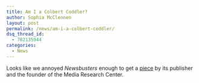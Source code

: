 ```yaml
---
title: Am I a Colbert Coddler?
author: Sophia McClennen
layout: post
permalink: /news/am-i-a-colbert-coddler/
dsq_thread_id:
  - 782135944
categories:
  - News
---
```

Looks like we annoyed *Newsbusters* enough to get a [piece][1] by its publisher and the founder of the Media Research Center.

 [1]: http://newsbusters.org/blogs/brent-bozell/2012/07/14/bozell-column-colberts-campus-coddlers
